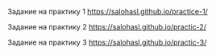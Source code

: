 Задание на практику 1 <a href="https://salohasl.github.io/practice-1/">https://salohasl.github.io/practice-1/</a>

Задание на практику 2 <a href="https://salohasl.github.io/practic-2/">https://salohasl.github.io/practic-2/</a>

Задание на практику 3 <a href="https://salohasl.github.io/practic-3/">https://salohasl.github.io/practic-3/</a>
